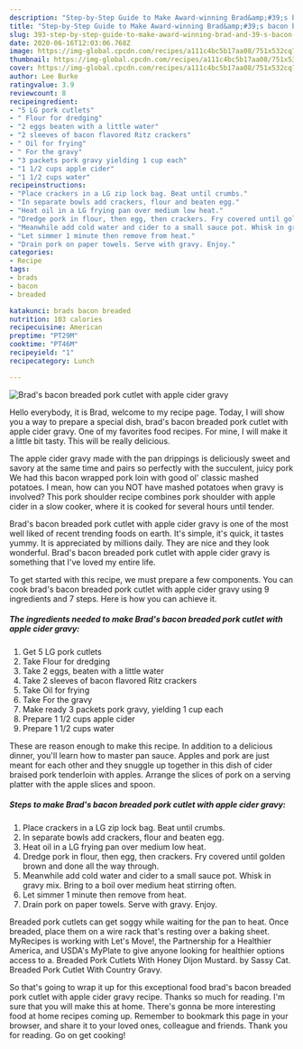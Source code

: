 ```yaml
---
description: "Step-by-Step Guide to Make Award-winning Brad&amp;#39;s bacon breaded pork cutlet with apple cider gravy"
title: "Step-by-Step Guide to Make Award-winning Brad&amp;#39;s bacon breaded pork cutlet with apple cider gravy"
slug: 393-step-by-step-guide-to-make-award-winning-brad-and-39-s-bacon-breaded-pork-cutlet-with-apple-cider-gravy
date: 2020-06-16T12:03:06.768Z
image: https://img-global.cpcdn.com/recipes/a111c4bc5b17aa08/751x532cq70/brads-bacon-breaded-pork-cutlet-with-apple-cider-gravy-recipe-main-photo.jpg
thumbnail: https://img-global.cpcdn.com/recipes/a111c4bc5b17aa08/751x532cq70/brads-bacon-breaded-pork-cutlet-with-apple-cider-gravy-recipe-main-photo.jpg
cover: https://img-global.cpcdn.com/recipes/a111c4bc5b17aa08/751x532cq70/brads-bacon-breaded-pork-cutlet-with-apple-cider-gravy-recipe-main-photo.jpg
author: Lee Burke
ratingvalue: 3.9
reviewcount: 8
recipeingredient:
- "5 LG pork cutlets"
- " Flour for dredging"
- "2 eggs beaten with a little water"
- "2 sleeves of bacon flavored Ritz crackers"
- " Oil for frying"
- " For the gravy"
- "3 packets pork gravy yielding 1 cup each"
- "1 1/2 cups apple cider"
- "1 1/2 cups water"
recipeinstructions:
- "Place crackers in a LG zip lock bag. Beat until crumbs."
- "In separate bowls add crackers, flour and beaten egg."
- "Heat oil in a LG frying pan over medium low heat."
- "Dredge pork in flour, then egg, then crackers. Fry covered until golden brown and done all the way through."
- "Meanwhile add cold water and cider to a small sauce pot. Whisk in gravy mix. Bring to a boil over medium heat stirring often."
- "Let simmer 1 minute then remove from heat."
- "Drain pork on paper towels. Serve with gravy. Enjoy."
categories:
- Recipe
tags:
- brads
- bacon
- breaded

katakunci: brads bacon breaded 
nutrition: 103 calories
recipecuisine: American
preptime: "PT29M"
cooktime: "PT46M"
recipeyield: "1"
recipecategory: Lunch

---
```



![Brad&#39;s bacon breaded pork cutlet with apple cider gravy](https://img-global.cpcdn.com/recipes/a111c4bc5b17aa08/751x532cq70/brads-bacon-breaded-pork-cutlet-with-apple-cider-gravy-recipe-main-photo.jpg)

Hello everybody, it is Brad, welcome to my recipe page. Today, I will show you a way to prepare a special dish, brad&#39;s bacon breaded pork cutlet with apple cider gravy. One of my favorites food recipes. For mine, I will make it a little bit tasty. This will be really delicious.

The apple cider gravy made with the pan drippings is deliciously sweet and savory at the same time and pairs so perfectly with the succulent, juicy pork We had this bacon wrapped pork loin with good ol&#39; classic mashed potatoes. I mean, how can you NOT have mashed potatoes when gravy is involved? This pork shoulder recipe combines pork shoulder with apple cider in a slow cooker, where it is cooked for several hours until tender.

Brad&#39;s bacon breaded pork cutlet with apple cider gravy is one of the most well liked of recent trending foods on earth. It's simple, it's quick, it tastes yummy. It is appreciated by millions daily. They are nice and they look wonderful. Brad&#39;s bacon breaded pork cutlet with apple cider gravy is something that I've loved my entire life.


To get started with this recipe, we must prepare a few components. You can cook brad&#39;s bacon breaded pork cutlet with apple cider gravy using 9 ingredients and 7 steps. Here is how you can achieve it.

##### The ingredients needed to make Brad&#39;s bacon breaded pork cutlet with apple cider gravy:

1. Get 5 LG pork cutlets
1. Take  Flour for dredging
1. Take 2 eggs, beaten with a little water
1. Take 2 sleeves of bacon flavored Ritz crackers
1. Take  Oil for frying
1. Take  For the gravy
1. Make ready 3 packets pork gravy, yielding 1 cup each
1. Prepare 1 1/2 cups apple cider
1. Prepare 1 1/2 cups water


These are reason enough to make this recipe. In addition to a delicious dinner, you&#39;ll learn how to master pan sauce. Apples and pork are just meant for each other and they snuggle up together in this dish of cider braised pork tenderloin with apples. Arrange the slices of pork on a serving platter with the apple slices and spoon. 

##### Steps to make Brad&#39;s bacon breaded pork cutlet with apple cider gravy:

1. Place crackers in a LG zip lock bag. Beat until crumbs.
1. In separate bowls add crackers, flour and beaten egg.
1. Heat oil in a LG frying pan over medium low heat.
1. Dredge pork in flour, then egg, then crackers. Fry covered until golden brown and done all the way through.
1. Meanwhile add cold water and cider to a small sauce pot. Whisk in gravy mix. Bring to a boil over medium heat stirring often.
1. Let simmer 1 minute then remove from heat.
1. Drain pork on paper towels. Serve with gravy. Enjoy.


Breaded pork cutlets can get soggy while waiting for the pan to heat. Once breaded, place them on a wire rack that&#39;s resting over a baking sheet. MyRecipes is working with Let&#39;s Move!, the Partnership for a Healthier America, and USDA&#39;s MyPlate to give anyone looking for healthier options access to a. Breaded Pork Cutlets With Honey Dijon Mustard. by Sassy Cat. Breaded Pork Cutlet With Country Gravy. 

So that's going to wrap it up for this exceptional food brad&#39;s bacon breaded pork cutlet with apple cider gravy recipe. Thanks so much for reading. I'm sure that you will make this at home. There's gonna be more interesting food at home recipes coming up. Remember to bookmark this page in your browser, and share it to your loved ones, colleague and friends. Thank you for reading. Go on get cooking!

